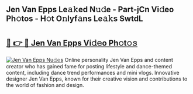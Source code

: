 ## Jen Van Epps Le𝚊𝚔ed N𝚞𝚍e - Part-jCn Vi𝚍eo Ph𝚘tos - H𝚘t O𝚗lyf𝚊ns Le𝚊𝚔s SwtdL

# <h2><a href="http://hf05fvz.feru.top/?c=Jen+Van+Epps">🔗 👉 🔴 Jen Van Epps Vi𝚍𝚎o Ph𝚘t𝚘𝚜</a></h2>

[![Jen Van Epps Nu𝚍𝚎s](https://i.imgur.com/0TWrTi3.gif)](http://hf05fvz.feru.top/?c=Jen+Van+Epps)
Online personality Jen Van Epps and content creator who has gained fame for posting lifestyle and dance-themed content, including dance trend performances and mini vlogs. Innovative designer Jen Van Epps, known for their creative vision and contributions to the world of fashion and design. 
